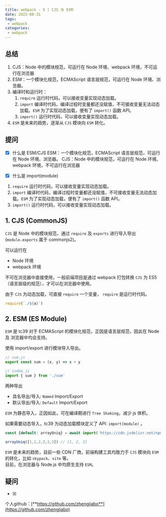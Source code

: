 ```yaml
---
title: webpack - 5 | CJS 与 ESM
date: 2022-08-31
tags:
 - webpack
categories: 
 - webpack
---
```

## 总结
1.  CJS：Node 中的模块规范，可运行在 Node 环境、webpack 环境，不可运行在浏览器
2.  ESM：一个模块化规范，ECMAScript 语言层规范，可运行在 Node 环境、浏览器。
3.  编译时和运行时：
    1. `require` 运行时代码，可以接收变量实现动态加载。
    2. `import` 编译时代码，编译过程时变量都还没赋值，不可接收变量无法动态加载。`ESM` 为了实现动态加载，便有了 `import()` 函数 API。
    3. `import()` 运行时代码，可以接收变量实现动态加载。
4. `ESM` 是未来的趋势，逐渐从 `CJS` 模块向 `ESM` 转化。



## 提问
- [x] 什么是 ESM/CJS
ESM：一个模块化规范，ECMAScript 语言层规范，可运行在 Node 环境、浏览器。
CJS：Node 中的模块规范，可运行在 Node 环境、webpack 环境，不可运行在浏览器


- [x] 什么是 import(module)
1. `require` 运行时代码，可以接收变量实现动态加载。
2. `import` 编译时代码，编译过程时变量都还没赋值，不可接收变量无法动态加载。`ESM` 为了实现动态加载，便有了 `import()` 函数 API。
3. `import()` 运行时代码，可以接收变量实现动态加载。



## 1. CJS (CommonJS)
`CJS` 是 Node 中的模块规范，通过 `require` 及 `exports` 进行导入导出 (`module.exports` 属于 commonjs2)。      

可以运行在
- Node 环境
- webpack 环境

不可在浏览器中直接使用，一般前端项目是通过 webpack 打包转换 `CJS` 为 ES5（语言层级的规范），才可以在浏览器中使用。       

由于 `CJS` 为动态加载，可直接 `require` 一个变量， `require` 是运行时代码。
```javascript
require(`./${a}`)
```


## 2. ESM (ES Module)
`ESM` 是 tc39 对于 ECMAScript 的模块化规范，正因是语言层规范，因此在 Node 及 浏览器中均会支持。

使用 import/export 进行模块导入导出。
```javascript
// sum.js
export const sum = (x, y) => x + y

// index.js
import { sum } from './sum'
```
两种导出
- 具名导出/导入: `Named` Import/Export
- 默认导出/导入: `Default` Import/Export

`ESM` 为静态导入，正因如此，可在编译期进行 `Tree Shaking`，减少 js 体积。    

如果需要动态导入，tc39 为动态加载模块定义了 API: `import(module)` 。
```javascript
const {default: arrayUniq} = await import('https://cdn.jsdelivr.net/npm/array-uniq/index.js')

arrayUniq([1,1,2,2,2,3]) // [1, 2, 3]
```

`ESM` 是未来的趋势，目前一些 CDN 厂商，前端构建工具均致力于 `CJS` 模块向 `ESM` 的转化，比如 `skypack`、`vite` 等。         
目前，在浏览器与 Node.js 中均原生支持 `ESM`。



## 疑问
- [x] 











个人github：[**https://github.com/zhengjiabo**](https://github.com/zhengjiabo) 